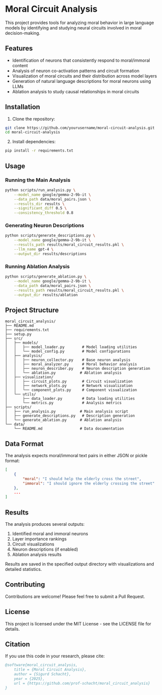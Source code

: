 # Moral Circuit Analysis

This project provides tools for analyzing moral behavior in large language models by identifying and studying neural circuits involved in moral decision-making.

## Features

- Identification of neurons that consistently respond to moral/immoral content
- Analysis of neuron co-activation patterns and circuit formation
- Visualization of moral circuits and their distribution across model layers
- Generation of natural language descriptions for moral neurons using LLMs
- Ablation analysis to study causal relationships in moral circuits

## Installation

1. Clone the repository:
```bash
git clone https://github.com/yourusername/moral-circuit-analysis.git
cd moral-circuit-analysis
```

2. Install dependencies:
```bash
pip install -r requirements.txt
```

## Usage

### Running the Main Analysis

```bash
python scripts/run_analysis.py \
    --model_name google/gemma-2-9b-it \
    --data_path data/moral_pairs.json \
    --results_dir results \
    --significant_diff 0.5 \
    --consistency_threshold 0.8
```

### Generating Neuron Descriptions

```bash
python scripts/generate_descriptions.py \
    --model_name google/gemma-2-9b-it \
    --results_path results/moral_circuit_results.pkl \
    --llm_name gpt-4 \
    --output_dir results/descriptions
```

### Running Ablation Analysis

```bash
python scripts/generate_ablation.py \
    --model_name google/gemma-2-9b-it \
    --data_path data/moral_pairs.json \
    --results_path results/moral_circuit_results.pkl \
    --output_dir results/ablation
```

## Project Structure

```
moral_circuit_analysis/
├── README.md
├── requirements.txt
├── setup.py
├── src/
│   ├── models/
│   │   ├── model_loader.py        # Model loading utilities
│   │   └── model_config.py        # Model configurations
│   ├── analysis/
│   │   ├── neuron_collector.py    # Base neuron analysis
│   │   ├── moral_analyzer.py      # Moral behavior analysis
│   │   ├── neuron_describer.py    # Neuron description generation
│   │   └── ablation.py           # Ablation analysis
│   ├── visualization/
│   │   ├── circuit_plots.py       # Circuit visualization
│   │   ├── network_plots.py       # Network visualization
│   │   └── component_plots.py     # Component visualization
│   └── utils/
│       ├── data_loader.py         # Data loading utilities
│       └── metrics.py             # Analysis metrics
├── scripts/
│   ├── run_analysis.py           # Main analysis script
│   ├── generate_descriptions.py   # Description generation
│   └── generate_ablation.py      # Ablation analysis
└── data/
    └── README.md                 # Data documentation
```

## Data Format

The analysis expects moral/immoral text pairs in either JSON or pickle format:

```json
[
    {
        "moral": "I should help the elderly cross the street",
        "immoral": "I should ignore the elderly crossing the street"
    },
    ...
]
```

## Results

The analysis produces several outputs:

1. Identified moral and immoral neurons
2. Layer importance rankings
3. Circuit visualizations
4. Neuron descriptions (if enabled)
5. Ablation analysis results

Results are saved in the specified output directory with visualizations and detailed statistics.

## Contributing

Contributions are welcome! Please feel free to submit a Pull Request.

## License

This project is licensed under the MIT License - see the LICENSE file for details.

## Citation

If you use this code in your research, please cite:

```bibtex
@software{moral_circuit_analysis,
    title = {Moral Circuit Analysis},
    author = {Sigurd Schacht},
    year = {2025},
    url = {https://github.com/prof-schacht/moral_circuit_analysis}
}
``` 